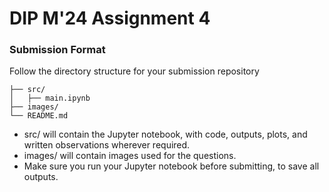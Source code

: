 # DIP M'24 Assignment 4
### Submission Format

Follow the directory structure for your submission repository
```
├── src/
│   ├── main.ipynb
├── images/
└── README.md
```

- src/ will contain the Jupyter notebook, with code, outputs, plots, and written observations wherever required.
- images/ will contain images used for the questions.
- Make sure you run your Jupyter notebook before submitting, to save all outputs.

